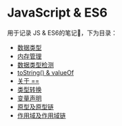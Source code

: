 # JavaScript & ES6
用于记录 JS & ES6的笔记📒，下为目录：
- [数据类型](./数据类型.md)
- [内存管理](./内存管理.md)
- [数据类型检测](./数据类型检测.md)
- [toString() & valueOf](./toString()&valueOf().md)
- [关于 == ](./==.md)
- [类型转换](./类型转换.md)
- [变量声明](./变量声明.md)
- [原型及原型链]()
- [作用域及作用域链]()